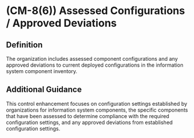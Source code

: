 
# (CM-8(6)) Assessed Configurations / Approved Deviations

## Definition

The organization includes assessed component configurations and any approved deviations to current deployed configurations in the information system component inventory.

## Additional Guidance

This control enhancement focuses on configuration settings established by organizations for information system components, the specific components that have been assessed to determine compliance with the required configuration settings, and any approved deviations from established configuration settings.

